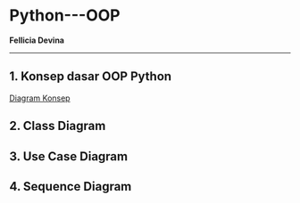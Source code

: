 # Python---OOP
**Fellicia Devina**

---

## 1. Konsep dasar OOP Python
[Diagram Konsep](https://excalidraw.com/#json=2qsInd8tI03ppPWJWvAX_,xlMgMJn2txCRZijTApoPyQ)

## 2. Class Diagram

## 3. Use Case Diagram

## 4. Sequence Diagram
